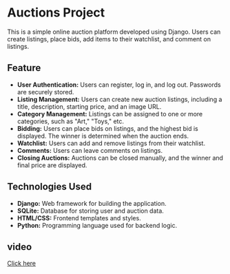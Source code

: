 # Auctions Project
This is a simple online auction platform developed using Django. Users can create listings, place bids, add items to their watchlist, and comment on listings.

## Feature
-  **User Authentication:** Users can register, log in, and log out. Passwords are securely stored. 
-  **Listing Management:** Users can create new auction listings, including a title, description, starting price, and an image URL. 
-  **Category Management:** Listings can be assigned to one or more categories, such as "Art," "Toys," etc. 
-  **Bidding:** Users can place bids on listings, and the highest bid is displayed. The winner is determined when the auction ends. 
-  **Watchlist:** Users can add and remove listings from their watchlist. 
-  **Comments:** Users can leave comments on listings. 
-  **Closing Auctions:** Auctions can be closed manually, and the winner and final price are displayed.

## Technologies Used

-  **Django:** Web framework for building the application. 
-  **SQLite:** Database for storing user and auction data. 
-  **HTML/CSS:** Frontend templates and styles. 
-  **Python:** Programming language used for backend logic.


## video
[Click here](https://www.youtube.com/watch?v=xIHaeBfMBzs)
